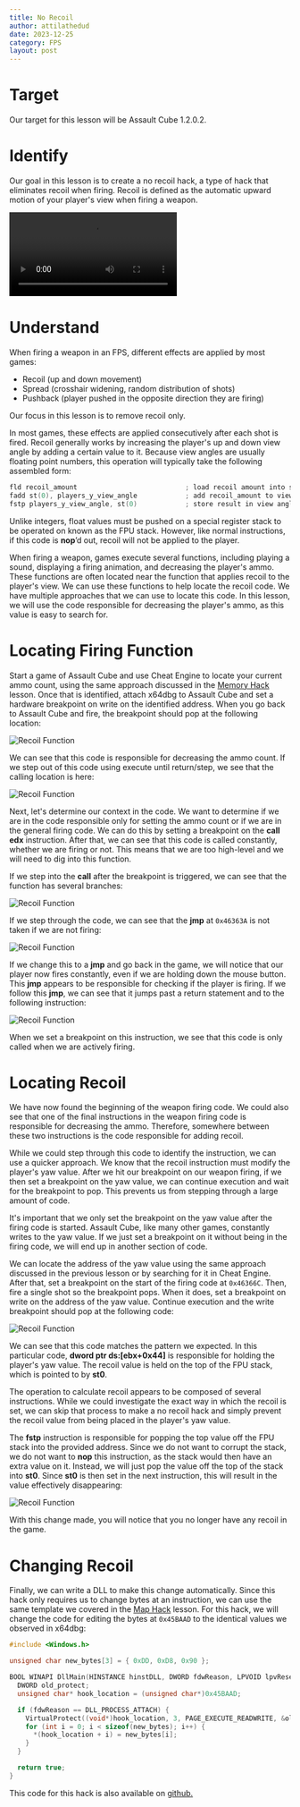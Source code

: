 ```yaml
---
title: No Recoil
author: attilathedud
date: 2023-12-25
category: FPS
layout: post
---
```


# Target

Our target for this lesson will be Assault Cube 1.2.0.2.

# Identify

Our goal in this lesson is to create a no recoil hack, a type of hack that
eliminates recoil when firing. Recoil is defined as the automatic upward
motion of your player's view when firing a weapon.

<video controls autoplay loop>
  <source src="/assets/images/5/7/cube.mp4" />
</video>

# Understand

When firing a weapon in an FPS, different effects are applied by most
games:

- Recoil (up and down movement)
- Spread (crosshair widening, random distribution of shots)
-  Pushback (player pushed in the opposite direction they are firing)

Our focus in this lesson is to remove recoil only.

In most games, these effects are applied consecutively after each shot is
fired. Recoil generally works by increasing the player's up and down view
angle by adding a certain value to it. Because view angles are usually
floating point numbers, this operation will typically take the following
assembled form:

```c++
fld recoil_amount                           ; load recoil amount into st(0)
fadd st(0), players_y_view_angle            ; add recoil_amount to view angle
fstp players_y_view_angle, st(0)            ; store result in view angle
```

Unlike integers, float values must be pushed on a special register stack
to be operated on known as the FPU stack. However, like normal
instructions, if this code is **nop**’d out, recoil will not
be applied to the player.

When firing a weapon, games execute several functions, including playing a
sound, displaying a firing animation, and decreasing the player's ammo.
These functions are often located near the function that applies recoil to
the player's view. We can use these functions to help locate the recoil
code. We have multiple approaches that we can use to locate this code. In
this lesson, we will use the code responsible for decreasing the player's
ammo, as this value is easy to search for.

# Locating Firing Function

Start a game of Assault Cube and use Cheat Engine to locate your current
ammo count, using the same approach discussed in the [Memory Hack](/pages/1/05/) lesson. Once that is identified, attach
x64dbg to Assault Cube and set a hardware breakpoint on write on the
identified address. When you go back to Assault Cube and fire, the
breakpoint should pop at the following location:

![Recoil Function](/assets/images/5/7/cube1.png)

We can see that this code is responsible for decreasing the ammo count. If
we step out of this code using execute until return/step, we see that the
calling location is here:

![Recoil Function](/assets/images/5/7/cube2.png)

Next, let's determine our context in the code. We want to determine if we
are in the code responsible only for setting the ammo count or if we are
in the general firing code. We can do this by setting a breakpoint on the
**call edx** instruction. After that, we can see that this
code is called constantly, whether we are firing or not. This means that
we are too high-level and we will need to dig into this function.

If we step into the **call** after the breakpoint is
triggered, we can see that the function has several branches:

![Recoil Function](/assets/images/5/7/cube3.png)

If we step through the code, we can see that the **jmp** at
`0x46363A` is not taken if we are not firing:

![Recoil Function](/assets/images/5/7/cube4.png)

If we change this to a **jmp** and go back in the game, we
will notice that our player now fires constantly, even if we are holding
down the mouse button. This **jmp** appears to be responsible
for checking if the player is firing. If we follow this
**jmp**, we can see that it jumps past a return statement and
to the following instruction:

![Recoil Function](/assets/images/5/7/cube5.png)

When we set a breakpoint on this instruction, we see that this code is
only called when we are actively firing.

# Locating Recoil

We have now found the beginning of the weapon firing code. We could also
see that one of the final instructions in the weapon firing code is
responsible for decreasing the ammo. Therefore, somewhere between these
two instructions is the code responsible for adding recoil.

While we could step through this code to identify the instruction, we can
use a quicker approach. We know that the recoil instruction must modify
the player's yaw value. After we hit our breakpoint on our weapon firing,
if we then set a breakpoint on the yaw value, we can continue execution
and wait for the breakpoint to pop. This prevents us from stepping through
a large amount of code.

It's important that we only set the breakpoint on the yaw value after the
firing code is started. Assault Cube, like many other games, constantly
writes to the yaw value. If we just set a breakpoint on it without being
in the firing code, we will end up in another section of code.

We can locate the address of the yaw value using the same approach
discussed in the previous lesson or by searching for it in Cheat Engine.
After that, set a breakpoint on the start of the firing code at
`0x46366C`. Then, fire a single shot so the breakpoint pops.
When it does, set a breakpoint on write on the address of the yaw value.
Continue execution and the write breakpoint should pop at the following
code:

![Recoil Function](/assets/images/5/7/cube6.png)

We can see that this code matches the pattern we expected. In this
particular code, **dword ptr ds:[ebx+0x44]** is responsible
for holding the player's yaw value. The recoil value is held on the top of
the FPU stack, which is pointed to by **st0**.

The operation to calculate recoil appears to be composed of several
instructions. While we could investigate the exact way in which the recoil
is set, we can skip that process to make a no recoil hack and simply
prevent the recoil value from being placed in the player's yaw value.

The **fstp** instruction is responsible for popping the top
value off the FPU stack into the provided address. Since we do not want to
corrupt the stack, we do not want to **nop** this
instruction, as the stack would then have an extra value on it. Instead,
we will just pop the value off the top of the stack into
**st0**. Since **st0** is then set in the next
instruction, this will result in the value effectively disappearing:

![Recoil Function](/assets/images/5/7/cube7.png)

With this change made, you will notice that you no longer have any recoil
in the game.

# Changing Recoil

Finally, we can write a DLL to make this change automatically. Since this
hack only requires us to change bytes at an instruction, we can use the
same template we covered in the [Map Hack](/pages/4/02/) lesson.
For this hack, we will change the code for editing the bytes at
`0x45BAAD` to the identical values we observed in x64dbg:

```c++
#include <Windows.h>

unsigned char new_bytes[3] = { 0xDD, 0xD8, 0x90 };

BOOL WINAPI DllMain(HINSTANCE hinstDLL, DWORD fdwReason, LPVOID lpvReserved) {
  DWORD old_protect;
  unsigned char* hook_location = (unsigned char*)0x45BAAD;

  if (fdwReason == DLL_PROCESS_ATTACH) {
    VirtualProtect((void*)hook_location, 3, PAGE_EXECUTE_READWRITE, &old_protect);
    for (int i = 0; i < sizeof(new_bytes); i++) {
      *(hook_location + i) = new_bytes[i];
    }
  }

  return true;
}
```

This code for this hack is also available on [github.](https://github.com/GameHackingAcademy/AssaultCube_NoRecoil)

&nbsp;
